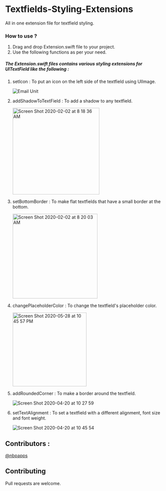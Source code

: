 # Textfields-Styling-Extensions

All in one extension file for textfield styling.

### How to use ? 

1. Drag and drop Extension.swift file to your project.
2. Use the following functions as per your need.


##### The Extension.swift files contains various styling extensions for UITextField like the following : 

1. setIcon : To put an icon on the left side of the textfield using UIImage.
    
    
    ![Email Unit](https://user-images.githubusercontent.com/53033648/73608757-a42b5100-4594-11ea-99ed-688c9a47dae1.png)
    
    
2. addShadowToTextField : To add a shadow to any textfield.
   
    
    <img width="277" alt="Screen Shot 2020-02-02 at 8 18 36 AM" src="https://user-images.githubusercontent.com/53033648/73608759-aa213200-4594-11ea-8490-aaf8ed71c21c.png">
    
    
    
    
3. setBottomBorder : To make flat textfields that have a small border at the bottom.
    
    
    <img width="271" alt="Screen Shot 2020-02-02 at 8 20 03 AM" src="https://user-images.githubusercontent.com/53033648/73608774-db99fd80-4594-11ea-8bac-27729bbca25b.png">
    
4. changePlaceholderColor : To change the textfield's placeholder color.

    <img width="236" alt="Screen Shot 2020-05-28 at 10 45 57 PM" src="https://user-images.githubusercontent.com/53033648/83273966-228ead00-a19b-11ea-95f6-a44d0dfe72c4.png">


5. addRoundedCorner : To make a border around the textfield.


    ![Screen Shot 2020-04-20 at 10 27 59](https://user-images.githubusercontent.com/49789834/79726401-65837800-82f3-11ea-9248-0830aa71a83f.png)
    

6. setTextAlignment : To set a textfield with a different alignment, font size and font weight.


    ![Screen Shot 2020-04-20 at 10 45 54](https://user-images.githubusercontent.com/49789834/79726881-2a357900-82f4-11ea-8fd3-0b8318ec0202.png)
    
## Contributors : 

[@nbpapps](https://github.com/nbpapps)

## Contributing
Pull requests are welcome. 
